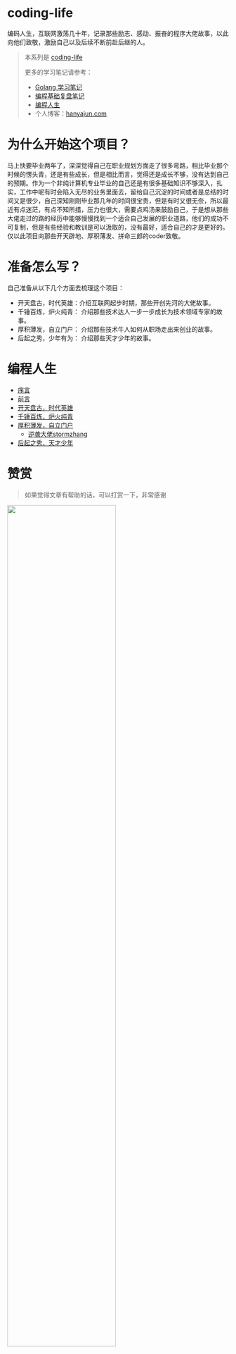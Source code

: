 # coding-life
编码人生，互联网激荡几十年，记录那些励志、感动、振奋的程序大佬故事，以此向他们致敬，激励自己以及后续不断前赴后继的人。
> 本系列是 [coding-life](https://hanyajun.com/coding-life/)
> 
> 更多的学习笔记请参考：
> - [Golang 学习笔记](https://hanyajun.com/golang-notes/)
> - [编程基础复盘笔记](https://hanyajun.com/coding_basis_review/)
> - [编程人生](https://hanyajun.com/coding-life/)
> - 个人博客：[hanyajun.com](https://hanyajun.com/)

# 为什么开始这个项目？
马上快要毕业两年了，深深觉得自己在职业规划方面走了很多弯路，相比毕业那个时候的愣头青，还是有些成长，但是相比而言，觉得还是成长不够，没有达到自己的预期。作为一个非纯计算机专业毕业的自己还是有很多基础知识不够深入，扎实，工作中呢有时会陷入无尽的业务里面去，留给自己沉淀的时间或者是总结的时间又是很少，自己深知刚刚毕业那几年的时间很宝贵，但是有时又很无奈，所以最近有点迷茫，有点不知所措，压力也很大，需要点鸡汤来鼓励自己，于是想从那些大佬走过的路的经历中能够慢慢找到一个适合自己发展的职业道路，他们的成功不可复制，但是有些经验和教训是可以汲取的，没有最好，适合自己的才是更好的。仅以此项目向那些开天辟地、厚积薄发、拼命三郎的coder致敬。
# 准备怎么写？

自己准备从以下几个方面去梳理这个项目：

- 开天盘古，时代英雄：介绍互联网起步时期，那些开创先河的大佬故事。
- 千锤百炼，炉火纯青： 介绍那些技术达人一步一步成长为技术领域专家的故事。
- 厚积薄发，自立门户： 介绍那些技术牛人如何从职场走出来创业的故事。
- 后起之秀，少年有为： 介绍那些天才少年的故事。

# 编程人生

* [序言](README.md)
* [前言](REASON.md)
* [开天盘古，时代英雄](WRITE.md)
* [千锤百炼，炉火纯青](WRITE.md)
* [厚积薄发，自立门户](WRITE.md)
  * [逆袭大佬stormzhang](entrepreneurship/stormzhang.md)
* [后起之秀，天才少年](WRITE.md)


# 赞赏

> 如果觉得文章有帮助的话，可以打赏一下，非常感谢

<img src="http://cdn.hanyajun.com/20190530_232024_wepay_alipay.png" width="70%" />
